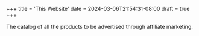 +++
title = 'This Website'
date = 2024-03-06T21:54:31-08:00
draft = true
+++

The catalog of all the products to be advertised through affiliate marketing.